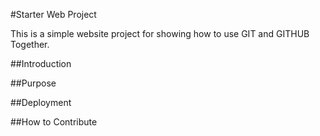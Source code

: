#Starter Web Project

This is a simple website project for showing how to use GIT and GITHUB Together. 

##Introduction

##Purpose

##Deployment 

##How to Contribute